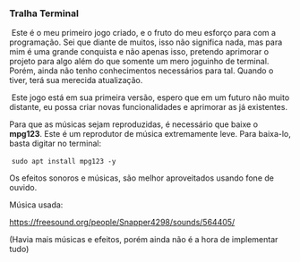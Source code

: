 ### Tralha Terminal

​	Este é o meu primeiro jogo criado, e o fruto do meu esforço para com a programação. Sei que diante de muitos, isso não significa nada, mas para mim é uma grande conquista e não apenas isso, pretendo aprimorar o projeto para algo além do que somente um mero joguinho de terminal. Porém, ainda não tenho conhecimentos necessários para tal. Quando o tiver, terá sua merecida atualização.

​	Este jogo está em sua primeira versão, espero que em um futuro não muito distante, eu possa criar novas funcionalidades e aprimorar as já existentes.

Para que as músicas sejam reproduzidas, é necessário que baixe o **mpg123**. Este é um reprodutor de música extremamente leve. Para baixa-lo, basta digitar no terminal:

​			```sudo apt install mpg123 -y```

Os efeitos sonoros e músicas, são melhor aproveitados usando fone de ouvido. 

Música usada:

https://freesound.org/people/Snapper4298/sounds/564405/

(Havia mais músicas e efeitos, porém ainda não é a hora de implementar tudo)